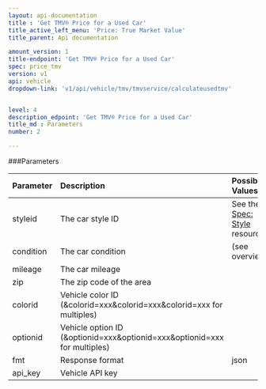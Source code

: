 ```yaml
---
layout: api-documentation
title : 'Get TMV® Price for a Used Car'
title_active_left_menu: 'Price: True Market Value'
title_parent: Api documentation

amount_version: 1
title-endpoint: 'Get TMV® Price for a Used Car'
spec: price_tmv
version: v1
api: vehicle
dropdown-link: 'v1/api/vehicle/tmv/tmvservice/calculateusedtmv'


level: 4
description_edpoint: 'Get TMV® Price for a Used Car'
title_md : Parameters
number: 2

---
```


###Parameters

| Parameter  | Description                           | Possible Values   | Default Value | Required |
|:-----------|:--------------------------------------|:----------------- |:------------- |:-------- |
| styleid    | The car style ID			             | See the [Spec: Style](/api-documentation/vehicle/spec_style/v2/) resource | | Yes |
| condition  | The car condition			         | (see overview)	 |               | Yes      |
| mileage    | The car mileage   			         |               	 |               | Yes      |
| zip        | The zip code of the area  	         |               	 |               | Yes      |
| colorid    | Vehicle color ID (&colorid=xxx&colorid=xxx&colorid=xxx for multiples) | | | No       |
| optionid   | Vehicle option ID (&optionid=xxx&optionid=xxx&optionid=xxx for multiples) | | | No   |
| fmt        | Response format                       | json              | json          | Yes      |
| api_key    | Vehicle API key                       |                   |               | Yes      |
